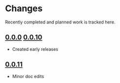 # Changes
Recently completed and planned work is tracked here.

## [0.0.0](.) [0.0.10](.)
- Created early releases

## [0.0.11](.)
- Minor doc edits
